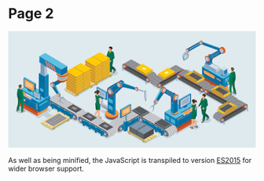 <h1>Page 2</h1>
<picture>
    <source srcset="./img/main-image.avif" type="image/avif" />
        <img src="./img/main-image.jpg" alt="" width="584" class="main-image">
    </picture>
<p>As well as being minified, the JavaScript is transpiled to version <a href="https://www.geeksforgeeks.org/javascript/es2015-latest-version-of-javascript/" target="_blank" rel="noopener noreferrer" >ES2015</a> for wider browser support.</p>
